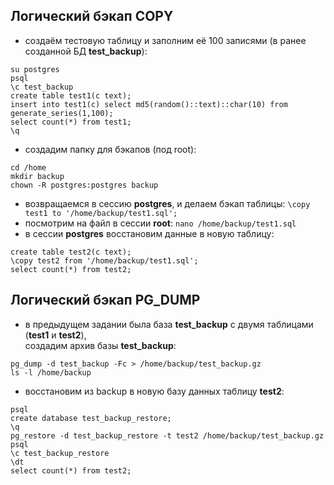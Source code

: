 ## Логический бэкап COPY

- создаём тестовую таблицу и заполним её 100 записями (в ранее созданной БД **test_backup**): 
```
su postgres
psql
\c test_backup
create table test1(c text);
insert into test1(c) select md5(random()::text)::char(10) from generate_series(1,100);
select count(*) from test1;
\q
```
- создадим папку для бэкапов (под root):
```
cd /home
mkdir backup
chown -R postgres:postgres backup
```
- возвращаемся в сессию **postgres**, и делаем бэкап таблицы: `\copy test1 to '/home/backup/test1.sql';`
- посмотрим на файл в сессии **root**: `nano /home/backup/test1.sql`
- в сессии  **postgres** восстановим данные в новую таблицу:
```
create table test2(c text);
\copy test2 from '/home/backup/test1.sql';
select count(*) from test2;
```

## Логический бэкап PG_DUMP

- в предыдущем задании была база **test_backup** с двумя таблицами (**test1** и **test2**), \
  создадим архив базы **test_backup**:
```
pg_dump -d test_backup -Fc > /home/backup/test_backup.gz
ls -l /home/backup
```
- восстановим из backup в новую базу данных таблицу **test2**:
```
psql
create database test_backup_restore;
\q
pg_restore -d test_backup_restore -t test2 /home/backup/test_backup.gz
psql
\c test_backup_restore
\dt
select count(*) from test2;
```

